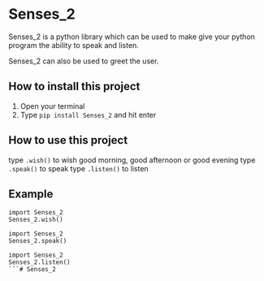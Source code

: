 # Senses_2
Senses_2 is a python library which can be used to make give your python program the ability to speak and listen.

Senses_2 can also be used to greet the user.

## How to install this project
1. Open your terminal 
2. Type `pip install Senses_2` and hit enter

## How to use this project
   type `.wish()` to wish good morning, good afternoon or good evening
   type `.speak()` to speak
   type `.listen()` to listen
   
## Example
```
import Senses_2
Senses_2.wish()
```

```
import Senses_2
Senses_2.speak()
```

```
import Senses_2
Senses_2.listen()
```# Senses_2
